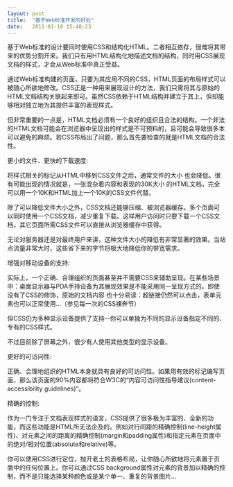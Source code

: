 ```yaml
---
layout: post
title:  "基于Web标准开发的好处"
date:   2011-01-18 15:48:23
---
```


基于Web标准的设计要同时使用CSS和结构化HTML。二者相互依存，很难将其带来的优势分割开来。我们只有用HTML结构化地描述文档的结构，同时用CSS展现文档的样式，才会从Web标准中真正受益。

通过Web标准构建的页面，只要为其应用不同的CSS，HTML页面的布局样式可以被随心所欲地修改。CSS正是一种用来展现设计的方法，我们只需将其与原始的HTML文档结构关联起来即可。虽然CSS依赖于HTML结构并建立于其上，但却能够相对独立地为其提供丰富的表现样式。

但非常重要的一点是，HTML文档必须有一个良好的组织且合法的结构。一个非法的HTML文档可能会在浏览器中呈现出的样式是不可预料的，且可能会导致很多本可以避免的麻烦。若CSS布局出了问题，那么首先要检查的就是HTML文档的合法性。

更小的文件、更快的下载速度:

将样式相关的标记从HTML中移到CSS文件之后，通常文件的大小 也会降低。很有可能出现的情况就是，一张混杂着内容和表现的30K大小 的HTML文档，完全可以用一个10K和HTML加上一个10K的CSS文件代替。

除了可以降低文件大小之外，CSS文档还能够压缩、被浏览器缓存。多个页面可以同时使用一个CSS文档，减少重复下载。这样用户访问时只要下载一个CSS文档，其它页面所需CSS文件可以直接从浏览器缓存中获得。

无论对服务器还是对最终用户来讲，这种文件大小的降低有非常显著的效果。当站点流量非常大时，这些省下来的字节将极大地降低你的带宽需求。

增强对移动设备的支持:

实际上，一个正确、合理组织的页面甚至并不需要CSS来辅助呈现。在某些场景中：桌面显示器与PDA手持设备为其展现效果是不能采用同一呈现方式的。即使没有了CSS的修饰，原始的文档内容 也十分易读：超链接仍然可以点击，表单元素也可以正常使用...（参见每一次的CSS裸奔节）

但CSS仍为多种显示设备提供了支持--你可以单独为不同的显示设备指定不同的、专有的CSS样式。

不过目前除了屏幕之外，很少有人使用其他类型的显示设备。

更好的可访问性:

正确、合理地组织的HTML本身就具有良好的可访问性。如果用有效的标记编写页面，那么该页面的90%内容都将符合W3C的“内容可访问性指导建议(content-accessibility guidelines)”。

精确的控制:

作为一门专注于文档表现样式的语言，CSS提供了很多极为丰富的、全新的功能，而这些功能是HTML所无法企及的。例如对行间距的精确控制(line-height属性)、对元素之间的距离的精确控制(margin和padding属性)和指定元素在页面中的绝对/相对位置(absolute和relative)等。

你可以使用CSS进行定位，抛开老土的表格布局，让你随心所欲地将元素置于页面中的任何位置上。你可以通过CSS background属性对元素的背景加以精确的控制，而不是只能选择某种颜色或是某个单一、重复的背景图片...